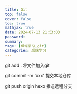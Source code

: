 ```yaml
---
title: Git
top: false
cover: false
toc: true
mathjax: true
date: 2024-07-13 21:53:03
password:
summary:
tags: [后端学习,git]
categories: 后端学习
---
```


git add . 将文件加入git

git commit -m 'xxx' 提交本地仓库

git push origin hexo 推送远程分支
